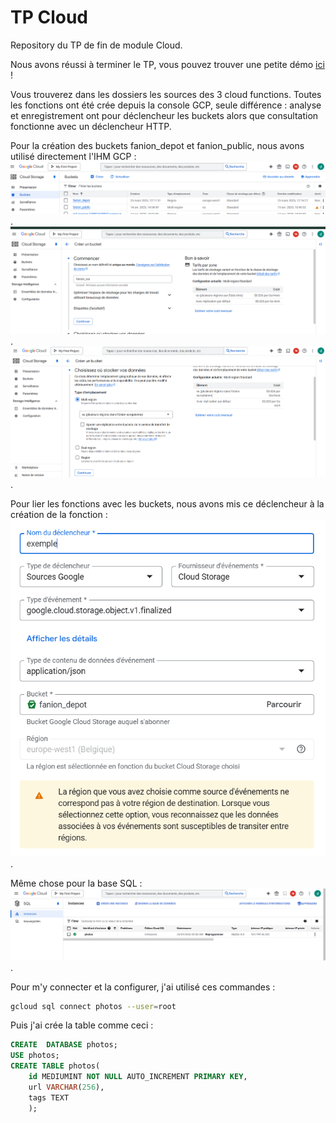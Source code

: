 # TP Cloud

Repository du TP de fin de module Cloud.

Nous avons réussi à terminer le TP, vous pouvez trouver une petite démo [ici](https://youtu.be/qGIEBVjF9X4) !

Vous trouverez dans les dossiers les sources des 3 cloud functions. Toutes les fonctions ont été crée depuis la console GCP, seule différence : analyse et enregistrement ont pour déclencheur les buckets alors que consultation fonctionne avec un déclencheur HTTP.

Pour la création des buckets fanion_depot et fanion_public, nous avons utilisé directement l'IHM GCP :
![Image Buckets](/ressources/capture1.png "Liste des buckets").
![config Buckets](/ressources/capture3.png "config buckets").
![config Buckets](/ressources/capture4.png "config buckets").


Pour lier les fonctions avec les buckets, nous avons mis ce déclencheur à la création de la fonction : 
![Liaison au bucket](/ressources/capture5.png "laison buckets").

Même chose pour la base SQL : 
![Image BDD](/ressources/capture2.png "Liste des bases").

Pour m'y connecter et la configurer, j'ai utilisé ces commandes : 
```bash
gcloud sql connect photos --user=root
```

Puis j'ai crée la table comme ceci :
```sql
CREATE  DATABASE photos;
USE photos;
CREATE TABLE photos(
    id MEDIUMINT NOT NULL AUTO_INCREMENT PRIMARY KEY,
    url VARCHAR(256),
    tags TEXT
    );
```